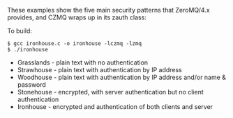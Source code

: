 These examples show the five main security patterns that ZeroMQ/4.x 
provides, and CZMQ wraps up in its zauth class:

To build:

    $ gcc ironhouse.c -o ironhouse -lczmq -lzmq
    $ ./ironhouse


* Grasslands - plain text with no authentication
* Strawhouse - plain text with authentication by IP address
* Woodhouse - plain text with authentication by IP address and/or name & password
* Stonehouse - encrypted, with server authentication but no client authentication
* Ironhouse - encrypted and authentication of both clients and server

